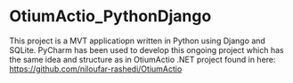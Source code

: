 # OtiumActio_PythonDjango

This project is a MVT applicatiopn written in Python using Django and SQLite. PyCharm has been used to develop this ongoing project which has the same idea and 
structure as in OtiumActio .NET project found in here: https://github.com/niloufar-rashedi/OtiumActio
